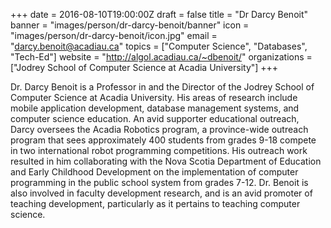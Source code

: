 +++
date = 2016-08-10T19:00:00Z
draft = false
title = "Dr Darcy Benoit"
banner = "images/person/dr-darcy-benoit/banner"
icon = "images/person/dr-darcy-benoit/icon.jpg"
email = "darcy.benoit@acadiau.ca"
topics = ["Computer Science", "Databases", "Tech-Ed"]
website = "http://algol.acadiau.ca/~dbenoit/"
organizations = ["Jodrey School of Computer Science at Acadia University"]
+++

Dr. Darcy Benoit is a Professor in and the Director of the Jodrey School of Computer Science at Acadia University.  His areas of research include mobile application development, database management systems, and computer science education. An avid supporter educational outreach, Darcy oversees the Acadia Robotics program, a province-wide outreach program that sees approximately 400 students from grades 9-18 compete in two international robot programming competitions. His outreach work resulted in him collaborating with the Nova Scotia Department of Education and Early Childhood Development on the implementation of computer programming in the public school system from grades 7-12. Dr. Benoit is also involved in faculty development research, and is an avid promoter of teaching development, particularly as it pertains to teaching computer science.
